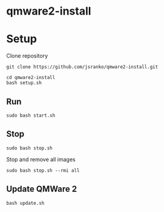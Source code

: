 # qmware2-install

# Setup
Clone repository
```
git clone https://github.com/jsranko/qmware2-install.git
```

```
cd qmware2-install
bash setup.sh
```

## Run

```
sudo bash start.sh
```

## Stop

```
sudo bash stop.sh
```

Stop and remove all images
```
sudo bash stop.sh --rmi all
```

## Update QMWare 2

```
bash update.sh
```
